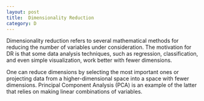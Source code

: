 ```yaml
---
layout: post
title:  Dimensionality Reduction
category: D
---
```

Dimensionality reduction refers to several mathematical methods for reducing the number of variables under consideration. The motivation for DR is that some data analysis techniques, such as regression, classification, and even simple visualization, work better with fewer dimensions.

One can reduce dimensions by selecting the most important ones or projecting data from a higher-dimensional space into a space with fewer dimensions. Principal Component Analysis (PCA) is an example of the latter that relies on making linear combinations of variables.